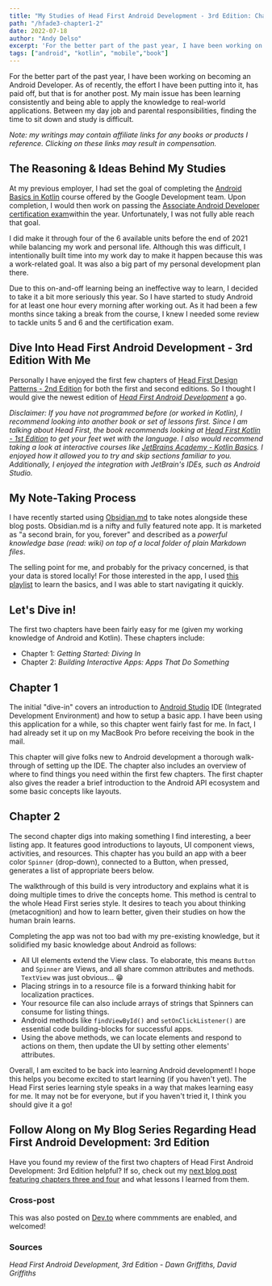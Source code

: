 ```yaml
---
title: "My Studies of Head First Android Development - 3rd Edition: Chapters 1 & 2"
path: "/hfade3-chapter1-2"
date: 2022-07-18
author: "Andy Delso"
excerpt: 'For the better part of the past year, I have been working on becoming an Android Developer...'
tags: ["android", "kotlin", "mobile","book"]
---
```

For the better part of the past year, I have been working on becoming an Android Developer. As of recently, the effort I have been putting into it, has paid off, but that is for another post. My main issue has been learning consistently and being able to apply the knowledge to real-world applications. Between my day job and parental responsibilities, finding the time to sit down and study is difficult.

*Note: my writings may contain affiliate links for any books or products I reference. Clicking on these links may result in compensation.*

## The Reasoning & Ideas Behind My Studies
At my previous employer, I had set the goal of completing the [Android Basics in Kotlin](https://developer.android.com/courses/android-basics-kotlin/course) course offered by the Google Development team. Upon completion, I would then work on passing the [Associate Android Developer certification exam](https://developers.google.com/certification/associate-android-developer)within the year. Unfortunately, I was not fully able reach that goal. 

I did make it through four of the 6 available units before the end of 2021 while balancing my work and personal life. Although this was difficult, I intentionally built time into my work day to make it happen because this was a work-related goal. It was also a big part of my personal development plan there.

Due to this on-and-off learning being an ineffective way to learn, I decided to take it a bit more seriously this year. So I have started to study Android for at least one hour every morning after working out. As it had been a few months since taking a break from the course, I knew I needed some review to tackle units 5 and 6 and the certification exam.

## Dive Into Head First Android Development - 3rd Edition With Me
Personally I have enjoyed the first few chapters of [Head First Design Patterns - 2nd Edition](https://amzn.to/3Kvqh4d) for both the first and second editions. So I thought I would give the newest edition of [*Head First Android Development*](https://amzn.to/3JoTixn) a go.

*Disclaimer: If you have not programmed before (or worked in Kotlin), I recommend looking into another book or set of lessons first. Since I am talking about Head First, the book recommends looking at [Head First Kotlin - 1st Edition](https://amzn.to/3LY1ZQC) to get your feet wet with the language. I also would recommend taking a look at interactive courses like [JetBrains Academy - Kotlin Basics](https://hyperskill.org/tracks/18). I enjoyed how it allowed you to try and skip sections familiar to you. Additionally, I enjoyed the integration with JetBrain's IDEs, such as Android Studio.*

## My Note-Taking Process
I have recently started using [Obsidian.md](https://obsidian.md) to take notes alongside these blog posts. Obsidian.md is a nifty and fully featured note app. It is marketed as "a second brain, for you, forever" and described as a *powerful knowledge base (read: wiki) on top of a local folder of plain Markdown files*.

The selling point for me, and probably for the privacy concerned, is that your data is stored locally! For those interested in the app, I used [this playlist](https://www.youtube.com/watch?v=QgbLb6QCK88&list=PL3NaIVgSlAVLHty1-NuvPa9V0b0UwbzBd) to learn the basics, and I was able to start navigating it quickly.

## Let's Dive in!
The first two chapters have been fairly easy for me (given my working knowledge of Android and Kotlin). These chapters include:
- Chapter 1: *Getting Started: Diving In*
- Chapter 2: *Building Interactive Apps: Apps That Do Something*

## Chapter 1
The initial "dive-in" covers an introduction to [Android Studio](https://developer.android.com/studio) IDE (Integrated Development Environment) and how to setup a basic app. I have been using this application for a while, so this chapter went fairly fast for me. In fact, I had already set it up on my MacBook Pro before receiving the book in the mail.

This chapter will give folks new to Android development a thorough walk-through of setting up the IDE. The chapter also includes an overview of where to find things you need within the first few chapters. The first chapter also gives the reader a brief introduction to the Android API ecosystem and some basic concepts like layouts.

## Chapter 2
The second chapter digs into making something I find interesting, a beer listing app. It features good introductions to layouts, UI component views, activities, and resources. This chapter has you build an app with a beer color `Spinner` (drop-down), connected to a Button, when pressed, generates a list of appropriate beers below.

The walkthrough of this build is very introductory and explains what it is doing multiple times to drive the concepts home. This method is central to the whole Head First series style. It desires to teach you about thinking (metacognition) and how to learn better, given their studies on how the human brain learns.

Completing the app was not too bad with my pre-existing knowledge, but it solidified my basic knowledge about Android as follows:
- All UI elements extend the View class. To elaborate, this means `Button` and `Spinner` are Views, and all share common attributes and methods. `TextView` was just obvious... 😁
- Placing strings in to a resource file is a forward thinking habit for localization practices.
- Your resource file can also include arrays of strings that Spinners can consume for listing things.
- Android methods like `findViewById()` and `setOnClickListener()` are essential code building-blocks for successful apps.
- Using the above methods, we can locate elements and respond to actions on them, then update the UI by setting other elements' attributes.

Overall, I am excited to be back into learning Android development! I hope this helps you become excited to start learning (if you haven't yet). The Head First series learning style speaks in a way that makes learning easy for me. It may not be for everyone, but if you haven't tried it, I think you should give it a go!

## Follow Along on My Blog Series Regarding Head First Android Development: 3rd Edition
Have you found my review of the first two chapters of Head First Android Development: 3rd Edition helpful? If so, check out my [next blog post featuring chapters three and four](/hfade3-chapter-3-4) and what lessons I learned from them.

### Cross-post
This was also posted on [Dev.to](https://dev.to/ddaypunk/my-studies-of-head-first-android-development-3rd-edition-chapters-1-2-2l1c) where commments are enabled, and welcomed!

### Sources
*Head First Android Development, 3rd Edition - Dawn Griffiths, David Griffiths*

